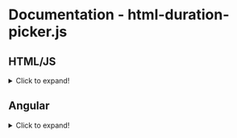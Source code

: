 Documentation - html-duration-picker.js
=========

HTML/JS
------
<details>
  <summary>Click to expand!</summary>
  
### Installation

1. To start using html-duration-picker, just download [html-duration-picker.min.js](https://github.com/nadchif/html-duration-picker.js/dist/html-duration-picker.min.js) from the [dist/](https://github.com/nadchif/html-duration-picker.js/dist/) folder.

2. Include it in your HTML file, just before the ```</body>``` tag. Like this:

```
<script src="html-duration-picker.min.js"></script>
</body>
```

### Usage

Add a ```html-duration-picker``` attribute on any ```<input>``` box. Like this:

```
<input html-duration-picker>
```


That's it! Let the magic happen!
</details>


Angular
------
<details>
  <summary>Click to expand!</summary>
    
### Installation
1. Install the package via npm
```
npm i html-duration-picker
```

### Usage

2. Import the package in your Component
```
import * as HtmlDurationPicker from 'html-duration-picker';
```
3. Initialize the HtmlDurationPicker for the Component
```
  ngAfterViewInit() {
    HtmlDurationPicker.init();
  }
```
  
That's it! Let the magic happen!
</details>

